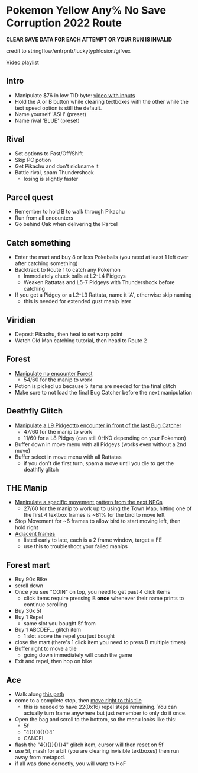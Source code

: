 # Pokemon Yellow Any% No Save Corruption 2022 Route
**CLEAR SAVE DATA FOR EACH ATTEMPT OR YOUR RUN IS INVALID**

credit to stringflow/entrpntr/luckytyphlosion/gifvex

[Video playlist](https://youtube.com/playlist?list=PL2AJLbxMcDHftGOxRKpQleHuaBaTE9Njs)

## Intro
- Manipulate $76 in low TID byte: [video with inputs](https://youtu.be/5zrjmfCqgOs)
- Hold the A or B button while clearing textboxes with the other while the text speed option is still the default.
- Name yourself 'ASH' (preset)
- Name rival 'BLUE' (preset)

## Rival
- Set options to Fast/Off/Shift
- Skip PC potion
- Get Pikachu and don't nickname it
- Battle rival, spam Thundershock
  - losing is slightly faster

## Parcel quest
- Remember to hold B to walk through Pikachu
- Run from all encounters
- Go behind Oak when delivering the Parcel

## Catch something
- Enter the mart and buy 8 or less Pokeballs (you need at least 1 left over after catching something)
- Backtrack to Route 1 to catch any Pokemon
  - Immediately chuck balls at L2-L4 Pidgeys
  - Weaken Rattatas and L5-7 Pidgeys with Thundershock before catching
- If you get a Pidgey or a L2-L3 Rattata, name it 'A', otherwise skip naming
  - this is needed for extended gust manip later

## Viridian
- Deposit Pikachu, then heal to set warp point  
- Watch Old Man catching tutorial, then head to Route 2

## Forest
- [Manipulate no encounter Forest](https://www.youtube.com/watch?v=KDRDvVE3VN4)
  - 54/60 for the manip to work
- Potion is picked up because 5 items are needed for the final glitch
- Make sure to not load the final Bug Catcher before the next manipulation

## Deathfly Glitch
- [Manipulate a L9 Pidgeotto encounter in front of the last Bug Catcher](https://www.youtube.com/watch?v=DoPt1pxHPTo)
  - 47/60 for the manip to work
  - 11/60 for a L8 Pidgey (can still 0HKO depending on your Pokemon)
- Buffer down in move menu with all Pidgeys (works even without a 2nd move)
- Buffer select in move menu with all Rattatas
  - if you don't die first turn, spam a move until you die to get the deathfly glitch

## THE Manip
  - [Manipulate a specific movement pattern from the next NPCs](https://www.youtube.com/watch?v=DonALfmjZOk)
    - 27/60 for the manip to work up to using the Town Map, hitting one of the first 4 textbox frames is ~81% for the bird to move left
  - Stop Movement for ~6 frames to allow bird to start moving left, then hold right
  - [Adjacent frames](http://pastebin.com/raw/qBT86ks0)
    - listed early to late, each is a 2 frame window, target = FE
    - use this to troubleshoot your failed manips

## Forest mart
- Buy 90x Bike
- scroll down
- Once you see "COIN" on top, you need to get past 4 click items
  - click items require pressing B **once** whenever their name prints to continue scrolling
- Buy 30x 5f
- Buy 1 Repel
  - same slot you bought 5f from
- Buy 1 ABCDEF... glitch item
  - 1 slot above the repel you just bought
- close the mart (there's 1 click item you need to press B multiple times)
- Buffer right to move a tile
   - going down immediately will crash the game
- Exit and repel, then hop on bike

## Ace
- Walk along [this path](https://gunnermaniac.com/pokeworld?map=1#53/133/DDDDDDDDDDDDDDDDDRRRRDDDDDDDDDDDDDDDRDDDDDDDDDDDDDDDLLLULLLLLLLLLLLLLLLLLLLL)
- come to a complete stop, then [move right to this tile](https://gunnermaniac.com/pokeworld?map=1#35/179/RRRRRRR)
  - this is needed to have 22(0x16) repel steps remaining. You can actually turn frame anywhere but just remember to only do it once.
- Open the bag and scroll to the bottom, so the menu looks like this:
  - 5f
  - "4{}{}}{}{}4"
  - CANCEL
- flash the "4{}{}}{}{}4" glitch item, cursor will then reset on 5f
- use 5f, mash for a bit (you are clearing invisible textboxes) then run away from metapod.
- if all was done correctly, you will warp to HoF
